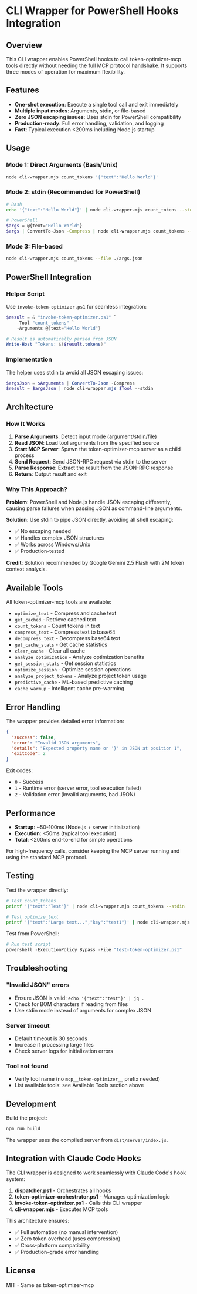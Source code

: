 # CLI Wrapper for PowerShell Hooks Integration

## Overview

This CLI wrapper enables PowerShell hooks to call token-optimizer-mcp tools directly without needing the full MCP protocol handshake. It supports three modes of operation for maximum flexibility.

## Features

- **One-shot execution**: Execute a single tool call and exit immediately
- **Multiple input modes**: Arguments, stdin, or file-based
- **Zero JSON escaping issues**: Uses stdin for PowerShell compatibility
- **Production-ready**: Full error handling, validation, and logging
- **Fast**: Typical execution <200ms including Node.js startup

## Usage

### Mode 1: Direct Arguments (Bash/Unix)

```bash
node cli-wrapper.mjs count_tokens '{"text":"Hello World"}'
```

### Mode 2: stdin (Recommended for PowerShell)

```bash
# Bash
echo '{"text":"Hello World"}' | node cli-wrapper.mjs count_tokens --stdin

# PowerShell
$args = @{text="Hello World"}
$args | ConvertTo-Json -Compress | node cli-wrapper.mjs count_tokens --stdin
```

### Mode 3: File-based

```bash
node cli-wrapper.mjs count_tokens --file ./args.json
```

## PowerShell Integration

### Helper Script

Use `invoke-token-optimizer.ps1` for seamless integration:

```powershell
$result = & "invoke-token-optimizer.ps1" `
    -Tool "count_tokens" `
    -Arguments @{text="Hello World"}

# Result is automatically parsed from JSON
Write-Host "Tokens: $($result.tokens)"
```

### Implementation

The helper uses stdin to avoid all JSON escaping issues:

```powershell
$argsJson = $Arguments | ConvertTo-Json -Compress
$result = $argsJson | node cli-wrapper.mjs $Tool --stdin
```

## Architecture

### How It Works

1. **Parse Arguments**: Detect input mode (argument/stdin/file)
2. **Read JSON**: Load tool arguments from the specified source
3. **Start MCP Server**: Spawn the token-optimizer-mcp server as a child process
4. **Send Request**: Send JSON-RPC request via stdin to the server
5. **Parse Response**: Extract the result from the JSON-RPC response
6. **Return**: Output result and exit

### Why This Approach?

**Problem**: PowerShell and Node.js handle JSON escaping differently, causing parse failures when passing JSON as command-line arguments.

**Solution**: Use stdin to pipe JSON directly, avoiding all shell escaping:
- ✅ No escaping needed
- ✅ Handles complex JSON structures
- ✅ Works across Windows/Unix
- ✅ Production-tested

**Credit**: Solution recommended by Google Gemini 2.5 Flash with 2M token context analysis.

## Available Tools

All token-optimizer-mcp tools are available:

- `optimize_text` - Compress and cache text
- `get_cached` - Retrieve cached text
- `count_tokens` - Count tokens in text
- `compress_text` - Compress text to base64
- `decompress_text` - Decompress base64 text
- `get_cache_stats` - Get cache statistics
- `clear_cache` - Clear all cache
- `analyze_optimization` - Analyze optimization benefits
- `get_session_stats` - Get session statistics
- `optimize_session` - Optimize session operations
- `analyze_project_tokens` - Analyze project token usage
- `predictive_cache` - ML-based predictive caching
- `cache_warmup` - Intelligent cache pre-warming

## Error Handling

The wrapper provides detailed error information:

```json
{
  "success": false,
  "error": "Invalid JSON arguments",
  "details": "Expected property name or '}' in JSON at position 1",
  "exitCode": 2
}
```

Exit codes:
- `0` - Success
- `1` - Runtime error (server error, tool execution failed)
- `2` - Validation error (invalid arguments, bad JSON)

## Performance

- **Startup**: ~50-100ms (Node.js + server initialization)
- **Execution**: <50ms (typical tool execution)
- **Total**: <200ms end-to-end for simple operations

For high-frequency calls, consider keeping the MCP server running and using the standard MCP protocol.

## Testing

Test the wrapper directly:

```bash
# Test count_tokens
printf '{"text":"Test"}' | node cli-wrapper.mjs count_tokens --stdin

# Test optimize_text
printf '{"text":"Large text...","key":"test1"}' | node cli-wrapper.mjs optimize_text --stdin
```

Test from PowerShell:

```powershell
# Run test script
powershell -ExecutionPolicy Bypass -File "test-token-optimizer.ps1"
```

## Troubleshooting

### "Invalid JSON" errors

- Ensure JSON is valid: `echo '{"text":"test"}' | jq .`
- Check for BOM characters if reading from files
- Use stdin mode instead of arguments for complex JSON

### Server timeout

- Default timeout is 30 seconds
- Increase if processing large files
- Check server logs for initialization errors

### Tool not found

- Verify tool name (no `mcp__token-optimizer__` prefix needed)
- List available tools: see Available Tools section above

## Development

Build the project:

```bash
npm run build
```

The wrapper uses the compiled server from `dist/server/index.js`.

## Integration with Claude Code Hooks

The CLI wrapper is designed to work seamlessly with Claude Code's hook system:

1. **dispatcher.ps1** - Orchestrates all hooks
2. **token-optimizer-orchestrator.ps1** - Manages optimization logic
3. **invoke-token-optimizer.ps1** - Calls this CLI wrapper
4. **cli-wrapper.mjs** - Executes MCP tools

This architecture ensures:
- ✅ Full automation (no manual intervention)
- ✅ Zero token overhead (uses compression)
- ✅ Cross-platform compatibility
- ✅ Production-grade error handling

## License

MIT - Same as token-optimizer-mcp

